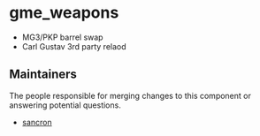 gme_weapons
===================

* MG3/PKP barrel swap
* Carl Gustav 3rd party relaod


## Maintainers

The people responsible for merging changes to this component or answering potential questions.

- [sancron](https://github.com/sancron)
